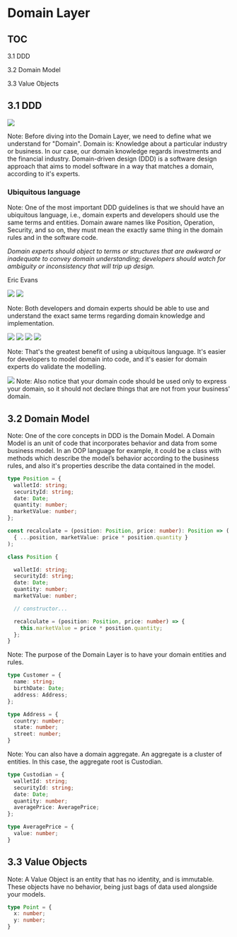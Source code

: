 # Domain Layer


## TOC

3.1 DDD

3.2 Domain Model

3.3 Value Objects


## 3.1 DDD


<!-- .slide: data-background-color="white"  --> 
<img style="background-image: white;" src="slides/assets/ddd.jpeg" />

Note:
Before diving into the Domain Layer, we need to define what we understand for "Domain".
Domain is: Knowledge about a particular industry or business. In our case, our domain knowledge regards investments and the financial industry.
Domain-driven design (DDD) is a software design approach that aims to model software in a way that matches a domain, according to it's experts.


### Ubiquitous language

Note:
One of the most important DDD guidelines is that we should have an ubiquitous language, i.e., domain experts and developers should use the same terms and entities.
Domain aware names like Position, Operation, Security, and so on, they must mean the exactly same thing in the domain rules and in the software code.


*Domain experts should object to terms or structures that are awkward or inadequate to convey domain understanding; developers should watch for ambiguity or inconsistency that will trip up design.*

Eric Evans


<img style="background-image: white;" src="slides/assets/ul-1.png" />


<img style="background-image: white;" src="slides/assets/ul-2.png" />

Note:
Both developers and domain experts should be able to use and understand the exact same terms regarding domain knowledge and implementation.


<img style="background-image: white;" src="slides/assets/ul-3.png" />


<img style="background-image: white;" src="slides/assets/ul-4.png" />


<img style="background-image: white;" src="slides/assets/ul-5.png" />


<img style="background-image: white;" src="slides/assets/ul-6.png" />

Note:
That's the greatest benefit of using a ubiquitous language.
It's easier for developers to model domain into code, and it's easier for domain experts do validate the modelling.


<img style="background-image: white;" src="slides/assets/ul-7.png" />
Note:
Also notice that your domain code should be used only to express your domain, so it should not declare things that are not from your business' domain.


## 3.2 Domain Model

Note:
One of the core concepts in DDD is the Domain Model.
A Domain Model is an unit of code that incorporates behavior and data from some business model.
In an OOP language for example, it could be a class with methods which describe the model’s behavior according to the business rules, and also it's properties describe the data contained in the model.


```ts
type Position = {
  walletId: string;
  securityId: string;
  date: Date;
  quantity: number;
  marketValue: number;
};

const recalculate = (position: Position, price: number): Position => (
  { ...position, marketValue: price * position.quantity }
);
```


```ts
class Position {

  walletId: string;
  securityId: string;
  date: Date;
  quantity: number;
  marketValue: number;

  // constructor...

  recalculate = (position: Position, price: number) => {
    this.marketValue = price * position.quantity;
  };
}
```

Note:
The purpose of the Domain Layer is to have your domain entities and rules.


```ts
type Customer = {
  name: string;
  birthDate: Date;
  address: Address;
};

type Address = {
  country: number;
  state: number;
  street: number;
}
```

Note:
You can also have a domain aggregate. An aggregate is a cluster of entities. In this case, the aggregate root is Custodian.


```ts
type Custodian = {
  walletId: string;
  securityId: string;
  date: Date;
  quantity: number;
  averagePrice: AveragePrice;
};

type AveragePrice = {
  value: number;
}
```


## 3.3 Value Objects

Note:
A Value Object is an entity that has no identity, and is immutable.
These objects have no behavior, being just bags of data used alongside your models.


```ts
type Point = {
  x: number;
  y: number;
}
```
